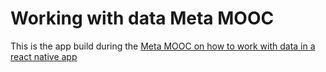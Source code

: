 # Working with data Meta MOOC

This is the app build during the [Meta MOOC on how to work with data in a react native app](https://www.coursera.org/learn/meta-working-with-data)
